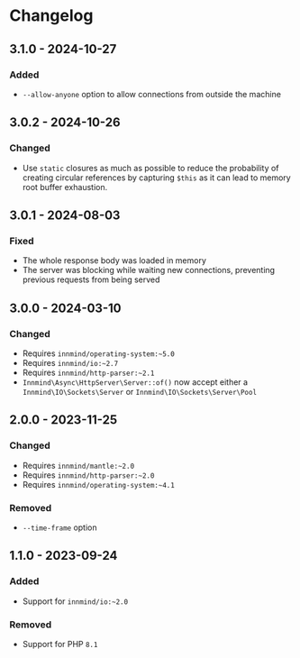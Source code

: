 # Changelog

## 3.1.0 - 2024-10-27

### Added

- `--allow-anyone` option to allow connections from outside the machine

## 3.0.2 - 2024-10-26

### Changed

- Use `static` closures as much as possible to reduce the probability of creating circular references by capturing `$this` as it can lead to memory root buffer exhaustion.

## 3.0.1 - 2024-08-03

### Fixed

- The whole response body was loaded in memory
- The server was blocking while waiting new connections, preventing previous requests from being served

## 3.0.0 - 2024-03-10

### Changed

- Requires `innmind/operating-system:~5.0`
- Requires `innmind/io:~2.7`
- Requires `innmind/http-parser:~2.1`
- `Innmind\Async\HttpServer\Server::of()` now accept either a `Innmind\IO\Sockets\Server` or `Innmind\IO\Sockets\Server\Pool`

## 2.0.0 - 2023-11-25

### Changed

- Requires `innmind/mantle:~2.0`
- Requires `innmind/http-parser:~2.0`
- Requires `innmind/operating-system:~4.1`

### Removed

- `--time-frame` option

## 1.1.0 - 2023-09-24

### Added

- Support for `innmind/io:~2.0`

### Removed

- Support for PHP `8.1`
